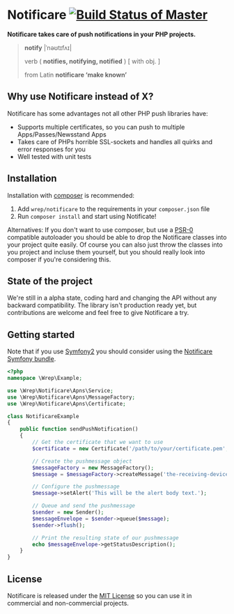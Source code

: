 # Notificare [![Build Status of Master](https://travis-ci.org/wrep/notificare.png?branch=master)](https://travis-ci.org/wrep/notificare)
**Notificare takes care of push notifications in your PHP projects.**

> **notify** |ˈnəʊtɪfʌɪ|
>
> verb ( **notifies, notifying, notified** ) [ with obj. ]
>
> from Latin **notificare ‘make known’**

## Why use Notificare instead of X?
Notificare has some advantages not all other PHP push libraries have:

- Supports multiple certificates, so you can push to multiple Apps/Passes/Newsstand Apps
- Takes care of PHPs horrible SSL-sockets and handles all quirks and error responses for you
- Well tested with unit tests

## Installation
Installation with [composer](http://getcomposer.org) is recommended:

1. Add `wrep/notificare` to the requirements in your `composer.json` file
2. Run `composer install` and start using Notificate!

Alternatives:
If you don't want to use composer, but use a [PSR-0](https://github.com/php-fig/fig-standards/blob/master/accepted/PSR-0.md) compatible autoloader you should be able to drop the Notificare classes into your project quite easily. Of course you can also just throw the classes into you project and incluse them yourself, but you should really look into composer if you're considering this.

## State of the project
We're still in a alpha state, coding hard and changing the API without any backward compatibility. The library isn't production ready yet, but contributions are welcome and feel free to give Notificare a try.

## Getting started
Note that if you use [Symfony2](http://symfony.com) you should consider using the [Notificare Symfony bundle](https://github.com/wrep/notificare-symfony).

```php
<?php
namespace \Wrep\Example;

use \Wrep\Notificare\Apns\Service;
use \Wrep\Notificare\Apns\MessageFactory;
use \Wrep\Notificare\Apns\Certificate;

class NotificareExample
{
	public function sendPushNotification()
	{
		// Get the certificate that we want to use
		$certificate = new Certificate('/path/to/your/certificate.pem', 'passphrase-of-the-certificate', Certificate::ENDPOINT_SANDBOX);

		// Create the pushmessage object
		$messageFactory = new MessageFactory();
		$message = $messageFactory->createMessage('the-receiving-device-pushtoken-goes-here', $certificate);

		// Configure the pushmessage
		$message->setAlert('This will be the alert body text.');

		// Queue and send the pushmessage
		$sender = new Sender();
		$messageEnvelope = $sender->queue($message);
		$sender->flush();

		// Print the resulting state of our pushmessage
		echo $messageEnvelope->getStatusDescription();
	}
}
```

## License

Notificare is released under the [MIT License](License) so you can use it in commercial and non-commercial projects.